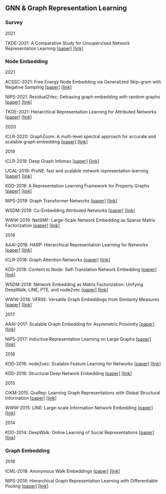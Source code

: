 ## GNN & Graph Representation Learning


### Survey

2021

TKDE-2021: A Comparative Study for Unsupervised Network Representation Learning [[paper]](./papers/A_Comparative_Study_for_Unsupervised_Network_Representation_Learning.pdf) [[link]](https://ieeexplore.ieee.org/document/8890798)


### Node Embedding

2021

ACSSC-2021: Free Energy Node Embedding via Generalized Skip-gram with Negative Sampling [[paper]](./papers/2105.09182.pdf) [[link]](https://arxiv.org/abs/2105.09182)

NIPS-2021: Residual2Vec: Debiasing graph embedding with random graphs [[paper]](./papers/2110.07654.pdf) [[link]](https://arxiv.org/abs/2110.07654)

TKDE-2021: Hierarchical Representation Learning for Attributed Networks [[paper]](./papers/Hierarchical_Representation_Learning_for_Attributed_Networks.pdf) [[link]](https://ieeexplore.ieee.org/document/9565359)

2020

ICLR-2020: GraphZoom: A multi-level spectral approach for accurate and scalable graph embedding [[paper]](./papers/1910.02370.pdf) [[link]](https://arxiv.org/abs/1910.02370)

2019

ICLR-2019: Deep Graph Infomax [[paper]](./papers/1809.10341.pdf) [[link]](https://arxiv.org/abs/1809.10341)


IJCAL-2019: ProNE: fast and scalable network representation learning [[paper]](./papers/0594.pdf) [[link]](https://dl.acm.org/doi/abs/10.5555/3367471.3367636)


KDD-2019: A Representation Learning Framework for Property Graphs [[paper]](./papers/2206.13176.pdf) [[link]](https://arxiv.org/abs/2206.13176)


NIPS-2019: Graph Transformer Networks [[paper]](./papers/1911.06455.pdf) [[link]](https://arxiv.org/abs/1911.06455)


WSDM-2019: Co-Embedding Attributed Networks [[paper]](./papers/3289600.3291015.pdf) [[link]](https://dl.acm.org/doi/10.1145/3289600.3291015)


WWW-2019: NetSMF: Large-Scale Network Embedding as Sparse Matrix Factorization [[paper]](./papers/1906.11156.pdf) [[link]](https://arxiv.org/abs/1906.11156)

2018

AAAI-2018: HARP: Hierarchical Representation Learning for Networks [[paper]](./papers/1706.07845.pdf) [[link]](https://arxiv.org/abs/1706.07845)


ICLR-2018: Graph Attention Networks [[paper]](./papers/1710.10903.pdf) [[link]](https://arxiv.org/abs/1710.10903)


KDD-2018: Content to Node: Self-Translation Network Embedding [[paper]](./papers/3219819.3219988.pdf) [[link]](https://dl.acm.org/doi/abs/10.1145/3219819.3219988)


WSDM-2018: Network Embedding as Matrix Factorization: Unifying DeepWalk, LINE, PTE, and node2vec [[paper]](./papers/11710.02971.pdf) [[link]](https://arxiv.org/abs/1710.02971)


WWW-2018: VERSE: Versatile Graph Embeddings from Similarity Measures [[paper]](./papers/1803.04742.pdf) [[link]](https://arxiv.org/abs/1803.04742)

2017

AAAI-2017: Scalable Graph Embedding for Asymmetric Proximity [[paper]](./papers/10878-Article_Text-14406-1-2-20201228.pdf) [[link]](https://ojs.aaai.org/index.php/AAAI/article/view/10878)


NIPS-2017: Inductive Representation Learning on Large Graphs [[paper]](./papers/1706.02216.pdf) [[link]](https://arxiv.org/abs/1706.02216)

2016

KDD-2016: node2vec: Scalable Feature Learning for Networks [[paper]](./papers/1607.00653.pdf) [[link]](https://arxiv.org/abs/1607.00653)


KDD-2016: Structural Deep Network Embedding [[paper]](./papers/2939672.2939753.pdf) [[link]](https://dl.acm.org/doi/10.1145/2939672.2939753)

2015

CIKM-2015: GraRep: Learning Graph Representations with Global Structural Information [[paper]](./papers/2806416.2806512.pdf) [[link]](https://dl.acm.org/doi/10.1145/2806416.2806512)


WWW-2015: LINE: Large-scale Information Network Embedding [[paper]](./papers/1503.03578.pdf) [[link]](https://arxiv.org/abs/1503.03578)

2014

KDD-2014: DeepWalk: Online Learning of Social Representations [[paper]](./papers/1403.6652.pdf) [[link]](https://arxiv.org/abs/1403.6652)


### Graph Embedding

2018

ICML-2018: Anonymous Walk Embeddings [[paper]](./papers/1806.08804.pdf) [[link]](https://arxiv.org/abs/1806.08804)


NIPS-2018: Hierarchical Graph Representation Learning with Differentiable Pooling [[paper]](./papers/1805.11921.pdf) [[link]](https://arxiv.org/abs/1805.11921)


